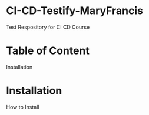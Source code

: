 # CI-CD-Testify-MaryFrancis
Test Respository for CI CD Course
# Table of Content
Installation
# Installation
How to Install

